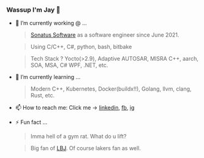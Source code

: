 ### Wassup I'm Jay 🐒

- 🔭 I’m currently working @ ...
  >[Sonatus Software](http://www.sonatus.com) as a software engineer since June 2021.

  >Using C/C++, C#, python, bash, bitbake

  >Tech Stack ? Yocto(>2.9), Adaptive AUTOSAR, MISRA C++, aarch, SOA, MSA, C# WPF, .NET, etc.

- 🌱 I’m currently learning ...
  >Modern C++, Kubernetes, Docker(buildx!!), Golang, llvm, clang, Rust, etc.

- 📫 How to reach me: Click me -> [linkedin](https://linkedin.com/in/jayjayleekr), [fb](https://facebook.com/jayjaykr), [ig](https://instagram.com/jaylee.kr)

- ⚡ Fun fact ...
  > Imma hell of a gym rat. What do u lift?
  
  > Big fan of [LBJ](https://en.wikipedia.org/wiki/LeBron_James). Of course lakers fan as well.
  

<!--
**jayleekr/jayleekr** is a ✨ _special_ ✨ repository because its `README.md` (this file) appears on your GitHub profile.

Here are some ideas to get you started:

- 🔭 I’m currently working on ...
- 🌱 I’m currently learning ...
- 👯 I’m looking to collaborate on ...
- 🤔 I’m looking for help with ...
- 💬 Ask me about ...
- 📫 How to reach me: ...
- 😄 Pronouns: ...
- ⚡ Fun fact: ...
-->
